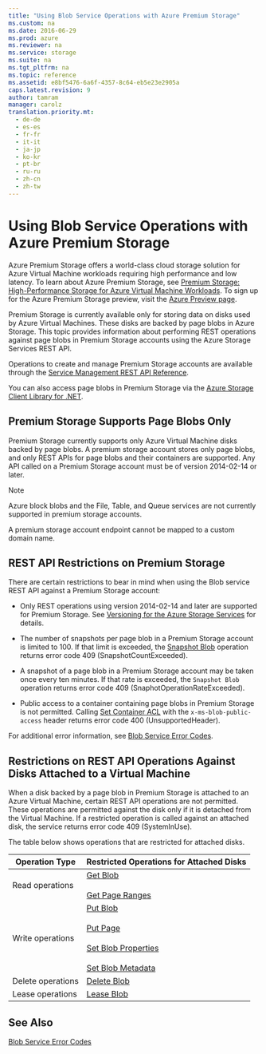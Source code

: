 ```yaml
---
title: "Using Blob Service Operations with Azure Premium Storage"
ms.custom: na
ms.date: 2016-06-29
ms.prod: azure
ms.reviewer: na
ms.service: storage
ms.suite: na
ms.tgt_pltfrm: na
ms.topic: reference
ms.assetid: e8bf5476-6a6f-4357-8c64-eb5e23e2905a
caps.latest.revision: 9
author: tamram
manager: carolz
translation.priority.mt: 
  - de-de
  - es-es
  - fr-fr
  - it-it
  - ja-jp
  - ko-kr
  - pt-br
  - ru-ru
  - zh-cn
  - zh-tw
---
```

# Using Blob Service Operations with Azure Premium Storage
Azure Premium Storage offers a world-class cloud storage solution for Azure Virtual Machine workloads requiring high performance and low latency. To learn about Azure Premium Storage, see [Premium Storage: High-Performance Storage for Azure Virtual Machine Workloads](http://go.microsoft.com/fwlink/?LinkId=521898). To sign up for the Azure Premium Storage preview, visit the [Azure Preview page](http://azure.microsoft.com/services/preview/).  
  
 Premium Storage is currently available only for storing data on disks used by Azure Virtual Machines. These disks are backed by page blobs in Azure Storage. This topic provides information about performing REST operations against page blobs in Premium Storage accounts using the Azure Storage Services REST API.  
  
 Operations to create and manage Premium Storage accounts are available through the [Service Management REST API Reference](assetId:///fdb2dbe0-c60a-4068-84b8-75dc16c558fd).  
  
 You can also access page blobs in Premium Storage via the [Azure Storage Client Library for .NET](http://go.microsoft.com/fwlink/?LinkID=398944&clcid=0x409).  
  
## Premium Storage Supports Page Blobs Only  
 Premium Storage currently supports only Azure Virtual Machine disks backed by page blobs. A premium storage account stores only page blobs, and only REST APIs for page blobs and their containers are supported. Any API called on a Premium Storage account must be of version 2014-02-14 or later.  
  
> [!NOTE]
>  Azure block blobs and the File, Table, and Queue services are not currently supported in premium storage accounts.  
>   
>  A premium storage account endpoint cannot be mapped to a custom domain name.  
  
## REST API Restrictions on Premium Storage  
 There are certain restrictions to bear in mind when using the Blob service REST API against a Premium Storage account:  
  
-   Only REST operations using version 2014-02-14 and later are supported for Premium Storage. See [Versioning for the Azure Storage Services](../StorageServicesREST/Versioning-for-the-Azure-Storage-Services.md) for details.  
  
-   The number of snapshots per page blob in a Premium Storage account is limited to 100. If that limit is exceeded, the [Snapshot Blob](../StorageServicesREST/Snapshot-Blob.md) operation returns error code 409 (SnapshotCountExceeded).  
  
-   A snapshot of a page blob in a Premium Storage account may be taken once every ten minutes. If that rate is exceeded, the `Snapshot Blob` operation returns error code 409 (SnaphotOperationRateExceeded).  
  
-   Public access to a container containing page blobs in Premium Storage is not permitted. Calling [Set Container ACL](../StorageServicesREST/Set-Container-ACL.md) with the `x-ms-blob-public-access` header returns error code 400 (UnsupportedHeader).  
  
 For additional error information, see [Blob Service Error Codes](../StorageServicesREST/Blob-Service-Error-Codes.md).  
  
## Restrictions on REST API Operations Against Disks Attached to a Virtual Machine  
 When a disk backed by a page blob in Premium Storage is attached to an Azure Virtual Machine, certain REST API operations are not permitted. These operations are permitted against the disk only if it is detached from the Virtual Machine. If a restricted operation is called against an attached disk, the service returns error code 409 (SystemInUse).  
  
 The table below shows operations that are restricted for attached disks.  
  
|Operation Type|Restricted Operations for Attached Disks|  
|--------------------|----------------------------------------------|  
|Read operations|[Get Blob](../StorageServicesREST/Get-Blob.md)<br /><br /> [Get Page Ranges](../StorageServicesREST/Get-Page-Ranges.md)|  
|Write operations|[Put Blob](../StorageServicesREST/Put-Blob.md)<br /><br /> [Put Page](../StorageServicesREST/Put-Page.md)<br /><br /> [Set Blob Properties](../StorageServicesREST/Set-Blob-Properties.md)<br /><br /> [Set Blob Metadata](../StorageServicesREST/Set-Blob-Metadata.md)|  
|Delete operations|[Delete Blob](../StorageServicesREST/Delete-Blob.md)|  
|Lease operations|[Lease Blob](../StorageServicesREST/Lease-Blob.md)|  
  
## See Also  
 [Blob Service Error Codes](../StorageServicesREST/Blob-Service-Error-Codes.md)